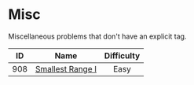 # Misc

Miscellaneous problems that don't have an explicit tag.

|  ID   |                                Name                                 | Difficulty |
| :---: | :-----------------------------------------------------------------: | :--------: |
|  908  | [Smallest Range I](https://leetcode.com/problems/smallest-range-i/) |    Easy    |
